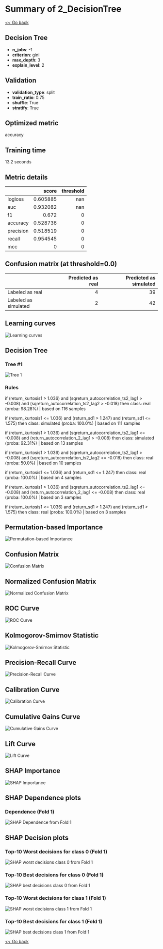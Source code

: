 # Summary of 2_DecisionTree

[<< Go back](../README.md)


## Decision Tree
- **n_jobs**: -1
- **criterion**: gini
- **max_depth**: 3
- **explain_level**: 2

## Validation
 - **validation_type**: split
 - **train_ratio**: 0.75
 - **shuffle**: True
 - **stratify**: True

## Optimized metric
accuracy

## Training time

13.2 seconds

## Metric details
|           |    score |   threshold |
|:----------|---------:|------------:|
| logloss   | 0.605885 |         nan |
| auc       | 0.932082 |         nan |
| f1        | 0.672    |           0 |
| accuracy  | 0.528736 |           0 |
| precision | 0.518519 |           0 |
| recall    | 0.954545 |           0 |
| mcc       | 0        |           0 |


## Confusion matrix (at threshold=0.0)
|                      |   Predicted as real |   Predicted as simulated |
|:---------------------|--------------------:|-------------------------:|
| Labeled as real      |                   4 |                       39 |
| Labeled as simulated |                   2 |                       42 |

## Learning curves
![Learning curves](learning_curves.png)

## Decision Tree 

### Tree #1
![Tree 1](learner_fold_0_tree.svg)

### Rules

if (return_kurtosis1 > 1.036) and (sqreturn_autocorrelation_ts2_lag1 > -0.008) and (sqreturn_autocorrelation_ts2_lag2 > -0.018) then class: real (proba: 98.28%) | based on 116 samples

if (return_kurtosis1 <= 1.036) and (return_sd1 > 1.247) and (return_sd1 <= 1.575) then class: simulated (proba: 100.0%) | based on 111 samples

if (return_kurtosis1 > 1.036) and (sqreturn_autocorrelation_ts2_lag1 <= -0.008) and (return_autocorrelation_2_lag1 > -0.008) then class: simulated (proba: 92.31%) | based on 13 samples

if (return_kurtosis1 > 1.036) and (sqreturn_autocorrelation_ts2_lag1 > -0.008) and (sqreturn_autocorrelation_ts2_lag2 <= -0.018) then class: real (proba: 50.0%) | based on 10 samples

if (return_kurtosis1 <= 1.036) and (return_sd1 <= 1.247) then class: real (proba: 100.0%) | based on 4 samples

if (return_kurtosis1 > 1.036) and (sqreturn_autocorrelation_ts2_lag1 <= -0.008) and (return_autocorrelation_2_lag1 <= -0.008) then class: real (proba: 100.0%) | based on 3 samples

if (return_kurtosis1 <= 1.036) and (return_sd1 > 1.247) and (return_sd1 > 1.575) then class: real (proba: 100.0%) | based on 3 samples





## Permutation-based Importance
![Permutation-based Importance](permutation_importance.png)
## Confusion Matrix

![Confusion Matrix](confusion_matrix.png)


## Normalized Confusion Matrix

![Normalized Confusion Matrix](confusion_matrix_normalized.png)


## ROC Curve

![ROC Curve](roc_curve.png)


## Kolmogorov-Smirnov Statistic

![Kolmogorov-Smirnov Statistic](ks_statistic.png)


## Precision-Recall Curve

![Precision-Recall Curve](precision_recall_curve.png)


## Calibration Curve

![Calibration Curve](calibration_curve_curve.png)


## Cumulative Gains Curve

![Cumulative Gains Curve](cumulative_gains_curve.png)


## Lift Curve

![Lift Curve](lift_curve.png)



## SHAP Importance
![SHAP Importance](shap_importance.png)

## SHAP Dependence plots

### Dependence (Fold 1)
![SHAP Dependence from Fold 1](learner_fold_0_shap_dependence.png)

## SHAP Decision plots

### Top-10 Worst decisions for class 0 (Fold 1)
![SHAP worst decisions class 0 from Fold 1](learner_fold_0_shap_class_0_worst_decisions.png)
### Top-10 Best decisions for class 0 (Fold 1)
![SHAP best decisions class 0 from Fold 1](learner_fold_0_shap_class_0_best_decisions.png)
### Top-10 Worst decisions for class 1 (Fold 1)
![SHAP worst decisions class 1 from Fold 1](learner_fold_0_shap_class_1_worst_decisions.png)
### Top-10 Best decisions for class 1 (Fold 1)
![SHAP best decisions class 1 from Fold 1](learner_fold_0_shap_class_1_best_decisions.png)

[<< Go back](../README.md)
